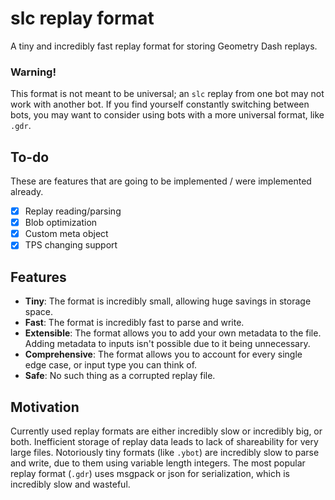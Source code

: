 # slc replay format

A tiny and incredibly fast replay format for storing Geometry Dash replays.

### Warning!

This format is not meant to be universal; an `slc` replay from one bot may not work with another bot. If you find yourself constantly switching between bots, you may want to consider using bots with a more universal format, like `.gdr`.

## To-do

These are features that are going to be implemented / were implemented already.

- [X] Replay reading/parsing
- [X] Blob optimization
- [X] Custom meta object
- [X] TPS changing support

## Features

- **Tiny**: The format is incredibly small, allowing huge savings in storage space.
- **Fast**: The format is incredibly fast to parse and write.
- **Extensible**: The format allows you to add your own metadata to the file. Adding metadata to inputs isn't possible due to it being unnecessary.
- **Comprehensive**: The format allows you to account for every single edge case, or input type you can think of.
- **Safe**: No such thing as a corrupted replay file.

## Motivation

Currently used replay formats are either incredibly slow or incredibly big, or both. Inefficient storage of replay data leads to lack of shareability
for very large files. Notoriously tiny formats (like `.ybot`) are incredibly slow to parse and write, due to them using variable length integers. The most popular replay format (`.gdr`) uses msgpack or json for serialization, which is incredibly slow and wasteful.
